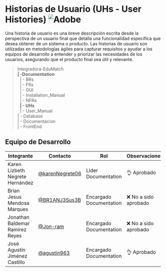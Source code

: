 #  Historias de Usuario (UHs - User Histories) ![Adobe](https://img.shields.io/badge/adobe-%23FF0000.svg?style=for-the-badge&logo=adobe&logoColor=white)

Una historia de usuario es una breve descripción escrita desde la perspectiva de un usuario final que detalla una funcionalidad específica que desea obtener de un sistema o producto. Las historias de usuario son utilizadas en metodologías ágiles para capturar requisitos y ayudar a los equipos de desarrollo a entender y priorizar las necesidades de los usuarios, asegurando que el producto final sea útil y relevante.


>Integradora-EduMatch<br>
>**| -Documentation**<br>
>&nbsp;&nbsp;| - BRs<br>
>&nbsp;&nbsp;| - FRs<br>
>&nbsp;&nbsp;| - GUI<br>
>&nbsp;&nbsp;| - Installation_Manual<br>
>&nbsp;&nbsp;| - NFRs<br>
>&nbsp;&nbsp;**| - UHs**<br>
>&nbsp;&nbsp;| - User_Manual<br>
>| - Database<br>
>| - Documentacion <br>
>| - FrontEnd

## Equipo de Desarrollo
|Integrante|Contacto|Rol|Observaciones|
|----------|-------|---|-------------|
| Karen Lizbeth Negrete Hernández|[@karenNegrete06](https://github.com/karenNegrete06)|Lider Documentation|👌 Aprobado
| Brian Jesus Mendosa Marques|[@BR1ANJ3Sus3B](https://github.com/BR1ANJ3Sus3B)|Encargado Documentation|❌ No a sido aprobado
| Jonathan Baldemar Ramirez Reyes|[@Jon-ram](https://github.com/Jon-ram)|Encargado Documentation|❌ No a sido aprobado
| José Agustín Jiménez Castillo|[@agustin963](https://github.com/agustin963)|Encargado Documentation|👌 Aprobado

